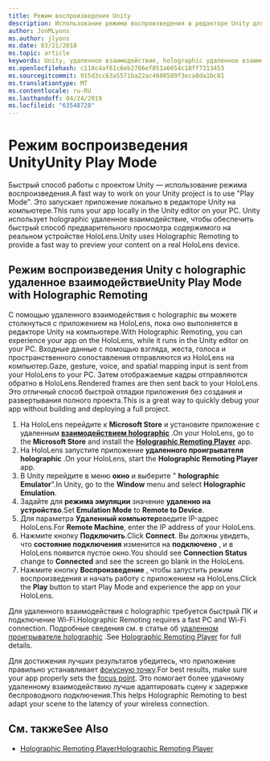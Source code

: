 ```yaml
---
title: Режим воспроизведения Unity
description: Использование режима воспроизведения в редакторе Unity для предварительного просмотра изменений на устройстве без развертывания приложения.
author: JonMLyons
ms.author: jlyons
ms.date: 03/21/2018
ms.topic: article
keywords: Unity, удаленное взаимодействие, holographic удаленное взаимодействие, удаленный плеер holographic
ms.openlocfilehash: c118c4af61c6eb2706ef851a6654c18ff7313453
ms.sourcegitcommit: 915d3cc63a5571ba22ac4608589f3eca8da1bc81
ms.translationtype: MT
ms.contentlocale: ru-RU
ms.lasthandoff: 04/24/2019
ms.locfileid: "63548728"
---
```

# <a name="unity-play-mode"></a><span data-ttu-id="38b1b-104">Режим воспроизведения Unity</span><span class="sxs-lookup"><span data-stu-id="38b1b-104">Unity Play Mode</span></span>

<span data-ttu-id="38b1b-105">Быстрый способ работы с проектом Unity — использование режима воспроизведения.</span><span class="sxs-lookup"><span data-stu-id="38b1b-105">A fast way to work on your Unity project is to use "Play Mode".</span></span> <span data-ttu-id="38b1b-106">Это запускает приложение локально в редакторе Unity на компьютере.</span><span class="sxs-lookup"><span data-stu-id="38b1b-106">This runs your app locally in the Unity editor on your PC.</span></span> <span data-ttu-id="38b1b-107">Unity использует holographic удаленное взаимодействие, чтобы обеспечить быстрый способ предварительного просмотра содержимого на реальном устройстве HoloLens.</span><span class="sxs-lookup"><span data-stu-id="38b1b-107">Unity uses Holographic Remoting to provide a fast way to preview your content on a real HoloLens device.</span></span>

## <a name="unity-play-mode-with-holographic-remoting"></a><span data-ttu-id="38b1b-108">Режим воспроизведения Unity с holographic удаленное взаимодействие</span><span class="sxs-lookup"><span data-stu-id="38b1b-108">Unity Play Mode with Holographic Remoting</span></span>

<span data-ttu-id="38b1b-109">С помощью удаленного взаимодействия с holographic вы можете столкнуться с приложением на HoloLens, пока оно выполняется в редакторе Unity на компьютере.</span><span class="sxs-lookup"><span data-stu-id="38b1b-109">With Holographic Remoting, you can experience your app on the HoloLens, while it runs in the Unity editor on your PC.</span></span> <span data-ttu-id="38b1b-110">Входные данные с помощью взгляда, жеста, голоса и пространственного сопоставления отправляются из HoloLens на компьютер.</span><span class="sxs-lookup"><span data-stu-id="38b1b-110">Gaze, gesture, voice, and spatial mapping input is sent from your HoloLens to your PC.</span></span> <span data-ttu-id="38b1b-111">Затем отображаемые кадры отправляются обратно в HoloLens.</span><span class="sxs-lookup"><span data-stu-id="38b1b-111">Rendered frames are then sent back to your HoloLens.</span></span> <span data-ttu-id="38b1b-112">Это отличный способ быстрой отладки приложения без создания и развертывания полного проекта.</span><span class="sxs-lookup"><span data-stu-id="38b1b-112">This is a great way to quickly debug your app without building and deploying a full project.</span></span>
1. <span data-ttu-id="38b1b-113">На HoloLens перейдите к **Microsoft Store** и установите приложение с удаленным **[взаимодействием holographic](https://www.microsoft.com/store/p/holographic-remoting-player/9nblggh4sv40)** .</span><span class="sxs-lookup"><span data-stu-id="38b1b-113">On your HoloLens, go to the **Microsoft Store** and install the **[Holographic Remoting Player](https://www.microsoft.com/store/p/holographic-remoting-player/9nblggh4sv40)** app.</span></span>
2. <span data-ttu-id="38b1b-114">На HoloLens запустите приложение **удаленного проигрывателя holographic** .</span><span class="sxs-lookup"><span data-stu-id="38b1b-114">On your HoloLens, start the **Holographic Remoting Player** app.</span></span>
3. <span data-ttu-id="38b1b-115">В Unity перейдите в меню **окно** и выберите " **holographic Emulator**".</span><span class="sxs-lookup"><span data-stu-id="38b1b-115">In Unity, go to the **Window** menu and select **Holographic Emulation**.</span></span>
4. <span data-ttu-id="38b1b-116">Задайте для **режима эмуляции** значение **удаленно на устройство**.</span><span class="sxs-lookup"><span data-stu-id="38b1b-116">Set **Emulation Mode** to **Remote to Device**.</span></span>
5. <span data-ttu-id="38b1b-117">Для параметра **Удаленный компьютер**введите IP-адрес HoloLens.</span><span class="sxs-lookup"><span data-stu-id="38b1b-117">For **Remote Machine**, enter the IP address of your HoloLens.</span></span>
6. <span data-ttu-id="38b1b-118">Нажмите кнопку **Подключить**.</span><span class="sxs-lookup"><span data-stu-id="38b1b-118">Click **Connect**.</span></span> <span data-ttu-id="38b1b-119">Вы должны увидеть, что **состояние подключения** изменится на **подключено** , и в HoloLens появится пустое окно.</span><span class="sxs-lookup"><span data-stu-id="38b1b-119">You should see **Connection Status** change to **Connected** and see the screen go blank in the HoloLens.</span></span>
7. <span data-ttu-id="38b1b-120">Нажмите кнопку **Воспроизведение** , чтобы запустить режим воспроизведения и начать работу с приложением на HoloLens.</span><span class="sxs-lookup"><span data-stu-id="38b1b-120">Click the **Play** button to start Play Mode and experience the app on your HoloLens.</span></span>

<span data-ttu-id="38b1b-121">Для удаленного взаимодействия с holographic требуется быстрый ПК и подключение Wi-Fi.</span><span class="sxs-lookup"><span data-stu-id="38b1b-121">Holographic Remoting requires a fast PC and Wi-Fi connection.</span></span> <span data-ttu-id="38b1b-122">Подробные сведения см. в статье об [удаленном проигрывателе holographic](holographic-remoting-player.md) .</span><span class="sxs-lookup"><span data-stu-id="38b1b-122">See [Holographic Remoting Player](holographic-remoting-player.md) for full details.</span></span>

<span data-ttu-id="38b1b-123">Для достижения лучших результатов убедитесь, что приложение правильно устанавливает [фокусную точку](focus-point-in-unity.md).</span><span class="sxs-lookup"><span data-stu-id="38b1b-123">For best results, make sure your app properly sets the [focus point](focus-point-in-unity.md).</span></span> <span data-ttu-id="38b1b-124">Это помогает более удачному удаленному взаимодействию лучше адаптировать сцену к задержке беспроводного подключения.</span><span class="sxs-lookup"><span data-stu-id="38b1b-124">This helps Holographic Remoting to best adapt your scene to the latency of your wireless connection.</span></span>

## <a name="see-also"></a><span data-ttu-id="38b1b-125">См. также</span><span class="sxs-lookup"><span data-stu-id="38b1b-125">See Also</span></span>
* [<span data-ttu-id="38b1b-126">Holographic Remoting Player</span><span class="sxs-lookup"><span data-stu-id="38b1b-126">Holographic Remoting Player</span></span>](holographic-remoting-player.md)

